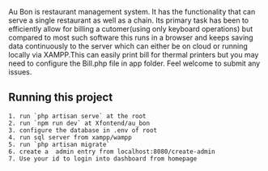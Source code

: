 Au Bon is restaurant management system. It has the functionality that can serve a single restaurant as well as a chain. Its primary task has been to efficiently allow for billing a cutomer(using only keyboard operations) but compared to most such software this runs in a browser and keeps saving data continuously to the server which can either be on cloud or running locally via XAMPP.This can easily print bill for thermal printers but you may need to configure the Bill.php file in app folder. Feel welcome to submit any issues. 
## Running this project
    1. run `php artisan serve` at the root
    2. run `npm run dev` at Xfontend/au_bon
    3. configure the database in .env of root
    4. run sql server from xampp/wampp
    5. run `php artisan migrate`
    6. create a  admin entry from localhost:8080/create-admin
    7. Use your id to login into dashboard from homepage
    

